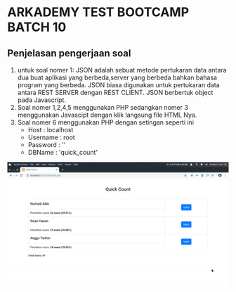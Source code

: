 # ARKADEMY TEST BOOTCAMP BATCH 10

## Penjelasan pengerjaan soal

1. untuk soal nomer 1: JSON adalah sebuat metode pertukaran data antara dua buat aplikasi yang berbeda,server yang berbeda bahkan bahasa program yang berbeda. JSON biasa digunakan untuk pertukaran data antara REST SERVER dengan REST CLIENT. JSON berbertuk object pada Javascript.
2. Soal nomer 1,2,4,5 menggunakan PHP sedangkan nomer 3 menggunakan Javascipt dengan klik langsung file HTML Nya.
3. Soal nomer 6 menggunakan PHP dengan setingan seperti ini
	- Host     : localhost
	- Username : root
	- Password : ''
	- DBName   : 'quick_count'	
<p align="center">
  <img src="https://github.com/ihsaninh/test-arkademy/blob/master/ss_quick_count.png">
</p>
